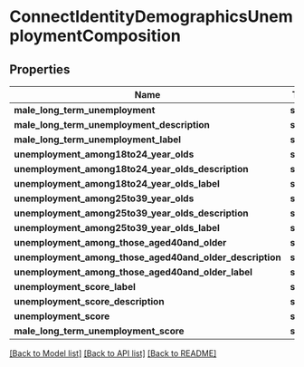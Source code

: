 # ConnectIdentityDemographicsUnemploymentComposition

## Properties
Name | Type | Description | Notes
------------ | ------------- | ------------- | -------------
**male_long_term_unemployment** | **string** |  | [optional] 
**male_long_term_unemployment_description** | **string** |  | [optional] 
**male_long_term_unemployment_label** | **string** |  | [optional] 
**unemployment_among18to24_year_olds** | **string** |  | [optional] 
**unemployment_among18to24_year_olds_description** | **string** |  | [optional] 
**unemployment_among18to24_year_olds_label** | **string** |  | [optional] 
**unemployment_among25to39_year_olds** | **string** |  | [optional] 
**unemployment_among25to39_year_olds_description** | **string** |  | [optional] 
**unemployment_among25to39_year_olds_label** | **string** |  | [optional] 
**unemployment_among_those_aged40and_older** | **string** |  | [optional] 
**unemployment_among_those_aged40and_older_description** | **string** |  | [optional] 
**unemployment_among_those_aged40and_older_label** | **string** |  | [optional] 
**unemployment_score_label** | **string** |  | [optional] 
**unemployment_score_description** | **string** |  | [optional] 
**unemployment_score** | **string** |  | [optional] 
**male_long_term_unemployment_score** | **string** |  | [optional] 

[[Back to Model list]](../../README.md#documentation-for-models) [[Back to API list]](../../README.md#documentation-for-api-endpoints) [[Back to README]](../../README.md)

